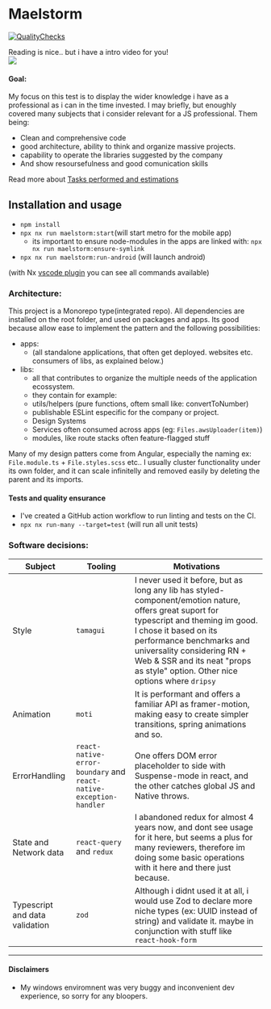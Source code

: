 # Maelstorm
[![QualityChecks](https://github.com/itsmelion/elements/actions/workflows/lint.yml/badge.svg)](https://github.com/itsmelion/elements/actions/workflows/lint.yml)

Reading is nice.. but i have a intro video for you!<br/>
[![](https://markdown-videos.vercel.app/youtube/ASOdQXbL62o)](https://youtu.be/ASOdQXbL62o)

#### Goal:
My focus on this test is to display the wider knowledge i have as a professional as i can in the time invested.
I may briefly, but enoughly covered many subjects that i consider relevant for a JS professional.
Them being:
- Clean and comprehensive code
- good architecture, ability to think and organize massive projects.
- capability to operate the libraries suggested by the company
- And show resoursefulness and good comunication skills

Read more about [Tasks performed and estimations](./TASKS.md)

## Installation and usage
- `npm install`
- `npx nx run maelstorm:start`(will start metro for the mobile app)
  - its important to ensure node-modules in the apps are linked with: `npx nx run maelstorm:ensure-symlink`
- `npx nx run maelstorm:run-android` (will launch android)

(with Nx [vscode plugin](https://marketplace.visualstudio.com/items?itemName=nrwl.angular-console) you can see all commands available)
### Architecture:

This project is a Monorepo type(integrated repo).
All dependencies are installed on the root folder, and used on packages and apps.
Its good because allow ease to implement the pattern and the following possibilities:
- apps:
  - (all standalone applications, that often get deployed. websites etc. consumers of libs, as explained below.)
- libs:
  - all that contributes to organize the multiple needs of the application ecossystem.
  - they contain for example:
  - utils/helpers (pure functions, oftem small like: convertToNumber)
  - publishable ESLint especific for the company or project.
  - Design Systems
  - Services often consumed across apps (eg: `Files.awsUploader(item)`)
  - modules, like route stacks often feature-flagged stuff

Many of my design patters come from Angular, especially the naming ex: `File.module.ts` + `File.styles.scss` etc..
I usually cluster functionality under its own folder, and it can scale infinitelly and removed easily by deleting the parent and its imports.

#### Tests and quality ensurance
- I've created a GitHub action workflow to run linting and tests on the CI.
- `npx nx run-many --target=test` (will run all unit tests)

### Software decisions:

| Subject | Tooling | Motivations |
|---|---|---|
| Style | `tamagui` | I never used it before, but as long any lib has styled-component/emotion nature, offers great suport for typescript and theming im good. I chose it based on its performance benchmarks and universality considering RN + Web & SSR and its neat "props as style" option. Other nice options where `dripsy`|
| Animation | `moti` | It is performant and offers a familiar API as framer-motion, making easy to create simpler transitions, spring animations and so. |
| ErrorHandling | `react-native-error-boundary` and `react-native-exception-handler` | One offers DOM error placeholder to side with Suspense-mode in react, and the other catches global JS and Native throws.|
| State and Network data | `react-query` and `redux` | I abandoned redux for almost 4 years now, and dont see usage for it here, but seems a plus for many reviewers, therefore im doing some basic operations with it here and there just because.|
| Typescript and data validation | `zod` | Although i didnt used it at all, i would use Zod to declare more niche types (ex: UUID instead of string) and validate it. maybe in conjunction with stuff like `react-hook-form`|
---
#### Disclaimers
- My windows enviromnent was very buggy and inconvenient dev experience, so sorry for any bloopers.
